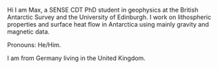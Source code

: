 

Hi I am Max, a SENSE CDT PhD student in geophysics at the British Antarctic Survey and the University of Edinburgh. I work on  lithospheric properties and surface heat flow in Antarctica using mainly gravity and magnetic data.

Pronouns: He/Him.

 I am from Germany living in the United Kingdom.
 
 



<!---
MaximilianLowe/MaximilianLowe is a ✨ special ✨ repository because its `README.md` (this file) appears on your GitHub profile.
You can click the Preview link to take a look at your changes.
--->
